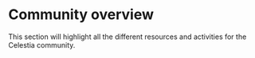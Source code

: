 # Community overview
This section will highlight all the different resources and activities for the Celestia community.